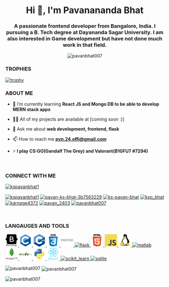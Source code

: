 <h1 align="center">Hi 👋, I'm Pavanananda Bhat</h1>
<h3 align="center">A passionate frontend developer from Bangalore, India. I pursuing a B. Tech degree at Dayananda Sagar University. I am also interested in Game development but have not done much work in that field.</h3>

<p align="center"> <img src="https://komarev.com/ghpvc/?username=pavanbhat007&label=Profile%20views&color=0e75b6&style=flat" alt="pavanbhat007" /> </p>

<h3>TROPHIES</h3>

[![trophy](https://github-profile-trophy.vercel.app/?username=pavanbhat007&theme=discord&no-bg=true&no-frame=true&margin-h=12)](https://github.com/ryo-ma/github-profile-trophy)


<h3>ABOUT ME</h3>

- 🌱 I’m currently learning **React JS and Mongo DB to be able to develop MERN stack apps**

- 👨‍💻 All of my projects are available at [coming soon :)]

- 💬 Ask me about **web development, frontend, flask**

- 📫 How to reach me **pvn.24.offi@gmail.com**

- ⚡ **I play CS:GO(Gandalf The Grey) and Valorant(B1GFU7 #7294)**

<br>
<h3 align="left">CONNECT WITH ME</h3>
<p align="left"> <a href="https://twitter.com/kspavanbhat1" target="blank"><img src="https://img.shields.io/twitter/follow/kspavanbhat1?logo=twitter&style=for-the-badge" alt="kspavanbhat1" /></a> </p>
<p align="left">
<a href="https://twitter.com/kspavanbhat1" target="blank"><img align="center" src="https://raw.githubusercontent.com/rahuldkjain/github-profile-readme-generator/master/src/images/icons/Social/twitter.svg" alt="kspavanbhat1" height="30" width="40" /></a>
<a href="https://linkedin.com/in/pavan-ks-bhat-3b7563229" target="blank"><img align="center" src="https://raw.githubusercontent.com/rahuldkjain/github-profile-readme-generator/master/src/images/icons/Social/linked-in-alt.svg" alt="pavan-ks-bhat-3b7563229" height="30" width="40" /></a>
<a href="https://stackoverflow.com/users/ks-pavan-bhat" target="blank"><img align="center" src="https://raw.githubusercontent.com/rahuldkjain/github-profile-readme-generator/master/src/images/icons/Social/stack-overflow.svg" alt="ks-pavan-bhat" height="30" width="40" /></a>
<a href="https://instagram.com/ksp_bhat" target="blank"><img align="center" src="https://raw.githubusercontent.com/rahuldkjain/github-profile-readme-generator/master/src/images/icons/Social/instagram.svg" alt="ksp_bhat" height="30" width="40" /></a>
<a href="https://www.youtube.com/channel/UCVGeS4c4oVRuCilxTaPYTCw" target="blank"><img align="center" src="https://raw.githubusercontent.com/rahuldkjain/github-profile-readme-generator/master/src/images/icons/Social/youtube.svg" alt="karnage4372" height="30" width="40" /></a>
<a href="https://www.codechef.com/users/pavan_2403" target="blank"><img align="center" src="https://cdn.jsdelivr.net/npm/simple-icons@3.1.0/icons/codechef.svg" alt="pavan_2403" height="30" width="40" /></a>
<a href="https://www.leetcode.com/pavanbhat007" target="blank"><img align="center" src="https://raw.githubusercontent.com/rahuldkjain/github-profile-readme-generator/master/src/images/icons/Social/leet-code.svg" alt="pavanbhat007" height="30" width="40" /></a>
</p>
<br>
<h3 align="left">LANGAUGES AND TOOLS</h3>
<p align="left"> <a href="https://getbootstrap.com" target="_blank" rel="noreferrer"> <img src="https://raw.githubusercontent.com/devicons/devicon/master/icons/bootstrap/bootstrap-plain-wordmark.svg" alt="bootstrap" width="40" height="40"/> </a> <a href="https://www.cprogramming.com/" target="_blank" rel="noreferrer"> <img src="https://raw.githubusercontent.com/devicons/devicon/master/icons/c/c-original.svg" alt="c" width="40" height="40"/> </a> <a href="https://www.w3schools.com/cpp/" target="_blank" rel="noreferrer"> <img src="https://raw.githubusercontent.com/devicons/devicon/master/icons/cplusplus/cplusplus-original.svg" alt="cplusplus" width="40" height="40"/> </a> <a href="https://www.w3schools.com/css/" target="_blank" rel="noreferrer"> <img src="https://raw.githubusercontent.com/devicons/devicon/master/icons/css3/css3-original-wordmark.svg" alt="css3" width="40" height="40"/> </a> <a href="https://expressjs.com" target="_blank" rel="noreferrer"> <img src="https://raw.githubusercontent.com/devicons/devicon/master/icons/express/express-original-wordmark.svg" alt="express" width="40" height="40"/> </a> <a href="https://flask.palletsprojects.com/" target="_blank" rel="noreferrer"> <img src="https://www.vectorlogo.zone/logos/pocoo_flask/pocoo_flask-icon.svg" alt="flask" width="40" height="40"/> </a> <a href="https://www.w3.org/html/" target="_blank" rel="noreferrer"> <img src="https://raw.githubusercontent.com/devicons/devicon/master/icons/html5/html5-original-wordmark.svg" alt="html5" width="40" height="40"/> </a> <a href="https://developer.mozilla.org/en-US/docs/Web/JavaScript" target="_blank" rel="noreferrer"> <img src="https://raw.githubusercontent.com/devicons/devicon/master/icons/javascript/javascript-original.svg" alt="javascript" width="40" height="40"/> </a> <a href="https://www.linux.org/" target="_blank" rel="noreferrer"> <img src="https://raw.githubusercontent.com/devicons/devicon/master/icons/linux/linux-original.svg" alt="linux" width="40" height="40"/> </a> <a href="https://www.mathworks.com/" target="_blank" rel="noreferrer"> <img src="https://upload.wikimedia.org/wikipedia/commons/2/21/Matlab_Logo.png" alt="matlab" width="40" height="40"/> </a> <a href="https://www.mongodb.com/" target="_blank" rel="noreferrer"> <img src="https://raw.githubusercontent.com/devicons/devicon/master/icons/mongodb/mongodb-original-wordmark.svg" alt="mongodb" width="40" height="40"/> </a> <a href="https://nodejs.org" target="_blank" rel="noreferrer"> <img src="https://raw.githubusercontent.com/devicons/devicon/master/icons/nodejs/nodejs-original-wordmark.svg" alt="nodejs" width="40" height="40"/> </a> <a href="https://www.python.org" target="_blank" rel="noreferrer"> <img src="https://raw.githubusercontent.com/devicons/devicon/master/icons/python/python-original.svg" alt="python" width="40" height="40"/> </a> <a href="https://reactjs.org/" target="_blank" rel="noreferrer"> <img src="https://raw.githubusercontent.com/devicons/devicon/master/icons/react/react-original-wordmark.svg" alt="react" width="40" height="40"/> </a> <a href="https://scikit-learn.org/" target="_blank" rel="noreferrer"> <img src="https://upload.wikimedia.org/wikipedia/commons/0/05/Scikit_learn_logo_small.svg" alt="scikit_learn" width="40" height="40"/> </a> <a href="https://www.sqlite.org/" target="_blank" rel="noreferrer"> <img src="https://www.vectorlogo.zone/logos/sqlite/sqlite-icon.svg" alt="sqlite" width="40" height="40"/> </a> </p>

<p><img align="left" src="https://github-readme-stats.vercel.app/api/top-langs?username=pavanbhat007&show_icons=true&theme=radical&hide_border=true&locale=en&layout=compact" alt="pavanbhat007" /></p>

<p>&nbsp;<img align="center" src="https://github-readme-stats.vercel.app/api?username=pavanbhat007&show_icons=true&theme=radical&hide_border=true&locale=en" alt="pavanbhat007" /></p>

<p><img align="center" src="https://github-readme-streak-stats.herokuapp.com/?user=pavanbhat007&theme=dark" alt="pavanbhat007" /></p>
